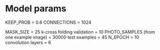 # Model params

KEEP_PROB = 0.6
CONNECTIONS = 1024

MASK_SIZE = 25
k-cross folding validation = 10
PHOTO_SAMPLES (from one example image) = 30000
test examples = 45
N_EPOCH = 10
convolution layers = 6
